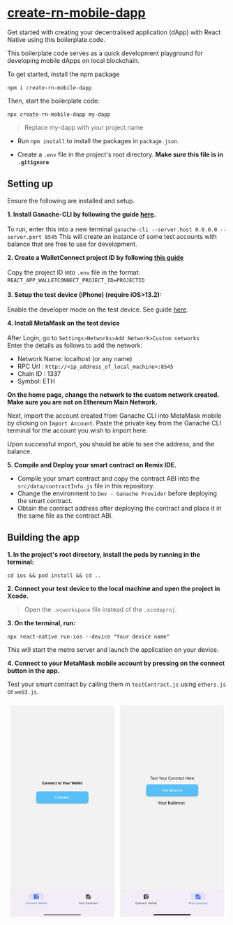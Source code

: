 # [create-rn-mobile-dapp](https://www.npmjs.com/package/create-rn-mobile-dapp)

Get started with creating your decentralised application (dApp) with React Native using this boilerplate code.

This boilerplate code serves as a quick development playground for developing mobile dApps on local blockchain. 

To get started, install the npm package
```
npm i create-rn-mobile-dapp
```
Then, start the boilerplate code:
```
npx create-rn-mobile-dapp my-dapp
```
>Replace my-dapp with your project name

- Run `npm install` to install the packages in `package.json`. 

- Create a `.env` file in the project's root directory. 
**Make sure this file is in `.gitignore`** 

## Setting up </br>
Ensure the following are installed and setup.

**1. Install Ganache-CLI by following the guide [here](https://docs.nethereum.com/en/latest/ethereum-and-clients/ganache-cli/).** </br></br>
    To run, enter this into a new terminal
    ```
    ganache-cli --server.host 0.0.0.0 --server.port 8545
    ```
    This will create an instance of some test accounts with balance that are free to use for development.

**2. Create a WalletConnect project ID by following [this guide](https://docs.walletconnect.com/web3inbox/cloud-setup)**</br></br>
    Copy the project ID into `.env` file in the format:</br>
    ```
    REACT_APP_WALLETCONNECT_PROJECT_ID=PROJECTID
    ```
    </br></br>
**3. Setup the test device (iPhone) (require iOS>13.2):** </br></br>
    Enable the developer mode on the test device. See guide [here](https://developer.apple.com/documentation/xcode/enabling-developer-mode-on-a-device).</br>

**4. Install MetaMask on the test device** </br></br>
After Login, go to `Settings>Networks>Add Network>Custom networks` </br>
Enter the details as follows to add the network:</br>

- Network Name: localhost (or any name)
- RPC Url : `http://<ip_address_of_local_machine>:8545`
- Chain ID : 1337
- Symbol: ETH

**On the home page, change the network to the custom network created. Make sure you are not on Ethereum Main Network.**

Next, import the account created from Ganache CLI into MetaMask mobile by clicking on `Import Account`. Paste the private key from the Ganache CLI terminal for the account you wish to import here. </br>

Upon successful import, you should be able to see the address, and the balance.

**5. Compile and Deploy your smart contract on Remix IDE.**

- Compile your smart contract and copy the contract ABI into the `src/data/contractInfo.js` file in this repository.
- Change the environment to `Dev - Ganache Provider` before deploying the smart contract.
- Obtain the contract address after deploying the contract and place it in the same file as the contract ABI.


## Building the app

**1. In the project's root directory, install the pods by running in the terminal:**</br>
```
cd ios && pod install && cd ..
```

**2. Connect your test device to the local machine and open the project in Xcode.**</br>

>Open the `.xcworkspace` file instead of the `.xcodeproj`.

**3. On the terminal, run:**</br>
```
npx react-native run-ios --device "Your device name"
```
This will start the metro server and launch the application on your device.

**4. Connect to your MetaMask mobile account by pressing on the connect button in the app.**

Test your smart contract by calling them in `testContract.js` using `ethers.js` or `web3.js`. </br></br>
![connect wallet](./assets/images/demo.png)
